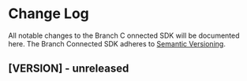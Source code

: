 # Change Log
All notable changes to the Branch C onnected SDK will be documented here.
The Branch Connected SDK adheres to [Semantic Versioning](http://semver.org/).

## [VERSION] - unreleased
